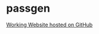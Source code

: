 # passgen
<a href="https://lokeshtejavath.github.io/passgen/" target ="_blank">Working Website hosted on GitHub</a>
